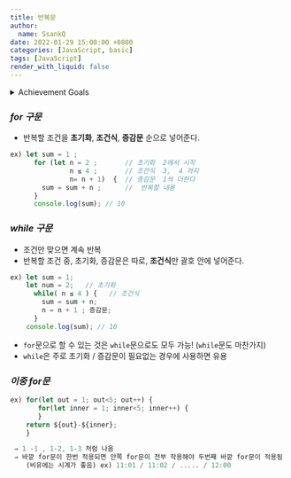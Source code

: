 ```yaml
---
title: 반복문
author:
  name: SsankQ
date: 2022-01-29 15:00:00 +0800
categories: [JavaScript, basic]
tags: [JavaScript]
render_with_liquid: false
---
```


<details>
<summary>Achievement Goals</summary>
<div markdown="1">
- [ ]  반복문을 활용하여 단순한 기능을 반복하여 수행할 수 있다.
- [ ]  for문과 문자열, 숫자를 이용해 반복적으로 코드를 실행할 수 있다.
- [ ]  기본적인 for문을 응용하여 다양한 for문을 만들 수 있다.
- [ ]  for와 while의 차이에 대해 설명할 수 있다.
- [ ]  반복문에 조건문을 적용할 수 있다.
- [ ]  이중 for문이 무엇인지 이해하고 활용할 수 있다.      
</div>
</details>


### ***for 구문***
- 반복할 조건을 **초기화**, **조건식**, **증감문** 순으로 넣어준다.

```jsx
ex) let sum = 1 ;
      for (let n = 2 ;       // 초기화  2에서 시작
               n ≤ 4 ;       // 조건식  3,  4 까지
               n= n + 1)  {  // 증감문  1씩 더한다
        sum = sum + n ;      //  반복할 내용
      }
      console.log(sum); // 10
```

### ***while 구문***
- 조건만 맞으면 계속 반복  
- 반복할 조건 중, 초기화, 증감문은 따로, **조건식**만 괄호 안에 넣어준다.

```jsx
ex) let sum = 1;
    let num = 2;   // 초기화
      while( n ≤ 4 ) {   // 조건식
        sum = sum + n;
        n = n + 1 ; 증감문;
      }
    console.log(sum); // 10
```

- `for`문으로 할 수 있는 것은 `while`문으로도 모두 가능! (`while`문도 마찬가지)
- `while`은 주로 초기화 / 증감문이 필요없는 경우에 사용하면 유용


### ***이중 for문*** 

```jsx
ex) for(let out = 1; out<5; out++) {
       for(let inner = 1; inner<5; inner++) {
       } 
    return ${out}-${inner}; 
    }

 ⇒ 1 -1 , 1-2, 1-3 처럼 나옴 
 ⇒ 바깥 for문이 한번 적용되면 안쪽 for문이 전부 작용해야 두번째 바깥 for문이 적용됨
    (비유에는 시계가 좋음) ex) 11:01 / 11:02 / ..... / 12:00
```